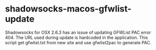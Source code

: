 # shadowsocks-macos-gfwlist-update
Shadowsocks for OSX 2.6.3 has an issue of updating GFWList PAC error 404. The URL used during update is hardcoded in the application. This script get gfwlist.txt from new site and use gfwlist2pac to generate PAC.
